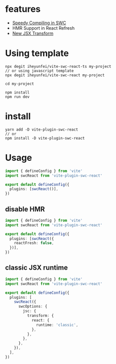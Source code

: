 # features

- [Speedy Compiling in SWC](https://swc.rs/docs/configuring-swc)
- HMR Support in React Refresh
- [New JSX Transform](https://reactjs.org/blog/2020/09/22/introducing-the-new-jsx-transform.html)

# Using template

```
npx degit iheyunfei/vite-swc-react-ts my-project
// or using javascript template
npx degit iheyunfei/vite-swc-react my-project

cd my-project

npm install
npm run dev
```

# install

```
yarn add -D vite-plugin-swc-react
// or
npm install -D vite-plugin-swc-react
```

# Usage

```ts
import { defineConfig } from 'vite'
import swcReact from 'vite-plugin-swc-react'

export default defineConfig({
  plugins: [swcReact()],
})
```

## disable HMR

```ts
import { defineConfig } from 'vite'
import swcReact from 'vite-plugin-swc-react'

export default defineConfig({
  plugins: [swcReact({
    reactFresh: false,
  })],
})
```

## classic JSX runtime

```ts
import { defineConfig } from 'vite'
import swcReact from 'vite-plugin-swc-react'

export default defineConfig({
  plugins: [
    swcReact({
      swcOptions: {
        jsc: {
          transform: {
            react: {
              runtime: 'classic',
            },
          },
        },
      },
    }),
  ],
})
```
